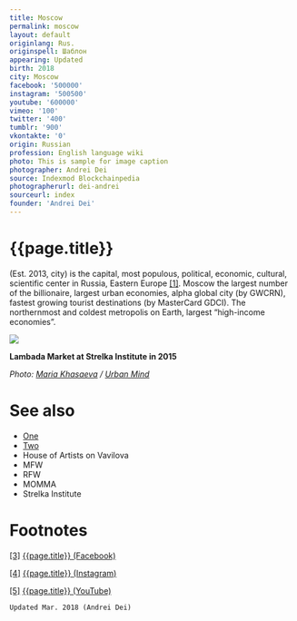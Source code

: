 ```yaml
---
title: Moscow
permalink: moscow
layout: default
originlang: Rus.
originspell: Шаблон
appearing: Updated
birth: 2018
city: Moscow
facebook: '500000'
instagram: '500500'
youtube: '600000'
vimeo: '100'
twitter: '400'
tumblr: '900'
vkontakte: '0'
origin: Russian
profession: English language wiki
photo: This is sample for image caption
photographer: Andrei Dei
source: Indexmod Blockchainpedia
photographerurl: dei-andrei
sourceurl: index
founder: 'Andrei Dei'
---
```


# {{page.title}}

(Est. 2013, city) is the capital, most populous, political, economic, cultural, scientific center in Russia, Eastern Europe <span id="a1">[\[1\]](#f1)</span>. Moscow the largest number of the billionaire, largest urban economies, alpha global city (by GWCRN), fastest growing tourist destinations (by MasterCard GDCI). The northernmost and coldest metropolis on Earth, largest “high-income economies”.

![](http://urbanmind.ru/wp-content/uploads/2015/08/IMG_2263.jpg)

**Lambada Market at Strelka Institute in 2015**

*Photo: [Maria Khasaeva](index) / [Urban Mind](index)*



# See also

+ [One](index)
+ [Two](index)
+ House of Artists on Vavilova
+ MFW
+ RFW
+ MOMMA
+ Strelka Institute

# Footnotes

[[3]](#a3) <span id="f3"></span> [{{page.title}} (Facebook)](index)

[[4]](#a4) <span id="f4"></span> [{{page.title}} (Instagram)](index)

[[5]](#a5) <span id="f5"></span> [{{page.title}} (YouTube)](index)

`Updated Mar. 2018 (Andrei Dei)`
